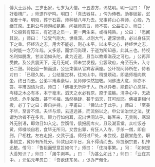 
> 傅大士远孙。三岁出家，七岁为大僧。十五游方，谒慈明。明一见曰：​「好好着槽厂。​」师遂作驴鸣。明曰：​「真法器耳。​」俾为侍者。助春破薪，泯泯者十年。明殁，葬于石霜，师种植八年乃去。兄事蒋山心禅师，心殁，乃继其席。王荆公与师游如昆弟，问祖师意旨，师不答，公益扣之。师曰：​「公般若有障三，有近道之质一，更一两生来，或得纯熟。​」公曰：​「愿闻其说。​」师曰：​「公受气刚大，世缘深。以刚大气，遭深世缘，必以身任天下之重。怀经济之志，用舍不能必，则心未平。以未平之心，持经世之志，何时能一念万年哉。又多怒，而学问尚理，于道为所知愚，此其三也。特视名利如脱发，甘淡洎如头陀，此为近道，且当以教乘滋茂之可也。​」公再拜受教。及公贵震天下，无月无耗，师未尝发视。公罢政府，舟至石头，入寺已二鼓。师出迎一揖而退，公坐束偏从官宾客满座。公环视问师所在，侍者对曰：​「已寝久矣。​」公结屋定林，往来山中。稍觉烦动，即造师相向默坐，终日而去。公弟平甫素豪纵，见师即悚然加敬。问佛法大意，师亦不答。平甫固请为说，师曰：​「佛祖无所异于人。所以异者，能自护心念耳。岑楼之木必有本，本于毫末。滔天之水必有原，原于滥觞。清净心中，无故动念，危乎岌哉，甚于岑楼。浩然横肆，甚于滔天，其可动耶。佛祖更相付授，必丁宁之曰：善自护持。​」平甫曰：​「佛法止于此乎。​」师曰：​「至美不华，至言不烦。夫华与烦，去道远甚，而流俗以之。申公论治世之法，犹谓为治者不在多言。顾力行如何耳，况出世间法乎。每客来，无贵贱，寒温外无别语，即敛目如入定。尝馔僧，俄报厨库火，且及潮音堂。众吐饭苍黄，师啜啖自若，食毕无所问。又尝出郭，有狂人入寺，手杀一僧，即自刭，尸相枕。左右走报，交武于道。师归过尸处，未尝视，登寝堂危坐。职事侧立，冀师有所处分。师敛目如平日，竟不得请而去。师提纲宗要，机锋迅敏。僧问：​「鲁祖面壁意旨如何？​」师曰：​「住持事繁。​」问：​「如何是大善知识？​」师曰：​「屠牛剥羊。​」曰：​「为甚么如此？​」师曰：​「业在其中。​」元佑元年忽曰：​「吾欲还东吴。​」促办严俄化。
